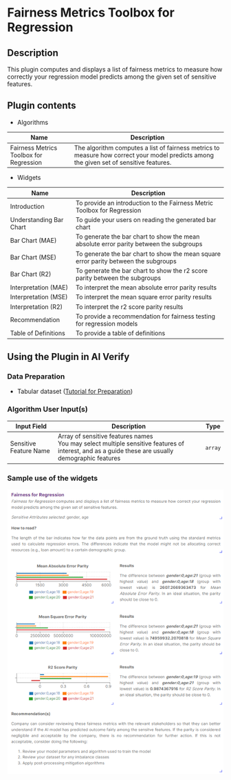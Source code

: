 # Fairness Metrics Toolbox for Regression

## Description

This plugin computes and displays a list of fairness metrics to measure how correctly your regression model predicts among the given set of sensitive features.



## Plugin contents
- Algorithms
  
| Name                                    | Description                                                                                                                             |
| --------------------------------------- | --------------------------------------------------------------------------------------------------------------------------------------- |
| Fairness Metrics Toolbox for Regression | The algorithm computes a list of fairness metrics to measure how correct your model predicts among the given set of sensitive features. |


- Widgets

| Name                    | Description                                                                            |
| ----------------------- | -------------------------------------------------------------------------------------- |
| Introduction            | To provide an introduction to the Fairness Metric Toolbox for Regression               |
| Understanding Bar Chart | To guide your users on reading the generated bar chart                                |
| Bar Chart (MAE)         | To generate the bar chart to show the mean absolute error parity between the subgroups |
| Bar Chart (MSE)         | To generate the bar chart to show the mean square error parity between the subgroups   |
| Bar Chart (R2)          | To generate the bar chart to show the r2 score parity between the subgroups            |
| Interpretation (MAE)    | To interpret the mean absolute error parity results                              |
| Interpretation (MSE)    | To interpret the mean square error parity results                                |
| Interpretation (R2)     | To interpret the r2 score parity results                                          |
| Recommendation          | To provide a recommendation for fairness testing for regression models                 |
| Table of Definitions    | To provide a table of definitions                                                      |

## Using the Plugin in AI Verify
### Data Preparation
- Tabular dataset ([Tutorial for Preparation](www.test.com))

### Algorithm User Input(s)

| Input Field            | Description                                                                                                                            |  Type   |
| ---------------------- | -------------------------------------------------------------------------------------------------------------------------------------- | :-----: |
| Sensitive Feature Name | Array of sensitive features names </br> You may select multiple sensitive features of interest, and as a guide these are usually demographic features | `array` |


### Sample use of the widgets

![FMTR sample](images/fmtr_sample.png)

